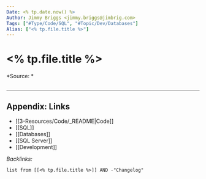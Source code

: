 ```yaml
---
Date: <% tp.date.now() %>
Author: Jimmy Briggs <jimmy.briggs@jimbrig.com>
Tags: ["#Type/Code/SQL", "#Topic/Dev/Databases"]
Alias: ["<% tp.file.title %>"]
---
```


# <% tp.file.title %>

*Source: *

```SQL

```


***

## Appendix: Links

- [[3-Resources/Code/_README|Code]]
- [[SQL]]
- [[Databases]]
- [[SQL Server]]
- [[Development]]

*Backlinks:*

```dataview
list from [[<% tp.file.title %>]] AND -"Changelog"
```